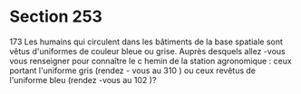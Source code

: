 # Section 253

173
Les humains qui circulent dans les bâtiments de la base spatiale
sont vêtus d'uniformes de couleur bleue ou grise. Auprès
desquels allez -vous vous renseigner pour connaître le c hemin de
la station agronomique : ceux portant l'uniforme gris (rendez -
vous au 310 ) ou ceux revêtus de l'uniforme bleu (rendez -vous au
102 )?